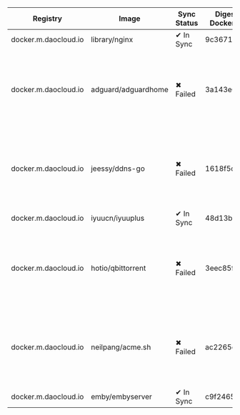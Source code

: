 | Registry | Image | Sync Status | Digest Docker.io | Digest Mirror | Error |
|----------|-------|-------------|------------------|---------------|-------|
| docker.m.daocloud.io | library/nginx | ✔ In Sync | 9c367186... | 9c367186... | |
| docker.m.daocloud.io | adguard/adguardhome | ✖ Failed | 3a143e6c... | | Error response from daemon: pull access denied for docker.m.daocloud.io/adguard/adguardhome, repository does not exist or may require 'docker login': denied: 🚫 这镜像不在白名单. this image is not in the allowlist. 📦 https://github.com/DaoCloud/public-image-mirror/issues/2328 🔗 |
| docker.m.daocloud.io | jeessy/ddns-go | ✖ Failed | 1618f5d8... | | Error response from daemon: pull access denied for docker.m.daocloud.io/jeessy/ddns-go, repository does not exist or may require 'docker login': denied: 🚫 这镜像不在白名单. this image is not in the allowlist. 📦 https://github.com/DaoCloud/public-image-mirror/issues/2328 🔗 |
| docker.m.daocloud.io | iyuucn/iyuuplus | ✔ In Sync | 48d13b12... | 48d13b12... | |
| docker.m.daocloud.io | hotio/qbittorrent | ✖ Failed | 3eec85ff... | | Error response from daemon: pull access denied for docker.m.daocloud.io/hotio/qbittorrent, repository does not exist or may require 'docker login': denied: 🚫 这镜像不在白名单. this image is not in the allowlist. 📦 https://github.com/DaoCloud/public-image-mirror/issues/2328 🔗 |
| docker.m.daocloud.io | neilpang/acme.sh | ✖ Failed | ac2265ce... | | Error response from daemon: pull access denied for docker.m.daocloud.io/neilpang/acme.sh, repository does not exist or may require 'docker login': denied: 🚫 这镜像不在白名单. this image is not in the allowlist. 📦 https://github.com/DaoCloud/public-image-mirror/issues/2328 🔗 |
| docker.m.daocloud.io | emby/embyserver | ✔ In Sync | c9f2465d... | c9f2465d... | |

